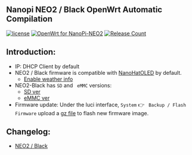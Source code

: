 ## Nanopi NEO2 / Black OpenWrt Automatic Compilation
[1]: https://img.shields.io/badge/license-MIT-brightgreen.svg
[2]: /LICENSE
[3]: https://github.com/vinewx/NanoWrt/workflows/OpenWrt%20for%20NanoPi-NEO2/badge.svg
[4]: https://github.com/vinewx/NanoWrt/actions?query=workflow%3A%22OpenWrt+for+NanoPi-NEO2%22
[5]: https://img.shields.io/github/downloads/vinewx/NanoWrt/total
[6]: https://github.com/vinewx/NanoWrt/releases

[![license][1]][2]
[![OpenWrt for NanoPi-NEO2][3]][4]
[![Release Count][5]][6]

## Introduction:
* IP: DHCP Client by default
* NEO2 / Black firmware is compatible with [NanoHatOLED](https://github.com/vinewx/NanoHatOLED) by default.
    - [Enable weather info](https://github.com/vinewx/NanoHatOLED/blob/master/README.md#enable-weather-info--%E6%98%BE%E7%A4%BA%E5%A4%A9%E6%B0%94-python3)
* NEO2-Black has `SD` and ` eMMC` versions:
    - [SD ver](http://wiki.friendlyarm.com/wiki/index.php/NanoPi_NEO2_Black/zh#.E7.83.A7.E5.86.99.E5.88.B0TF.E5.8D.A1)
    - [eMMC ver](http://wiki.friendlyarm.com/wiki/index.php/NanoPi_NEO2_Black/zh#.E7.83.A7.E5.86.99.E5.88.B0eMMC)
* Firmware update: Under the luci interface, `System` 👉 ` Backup / Flash Firmware` upload a [gz file](https://github.com/vinewx/NanoWrt/releases) to flash new firmware image. 

## Changelog:
* [NEO2 / Black](https://github.com/vinewx/NanoWrt/blob/master/changelog/neo2.md)
